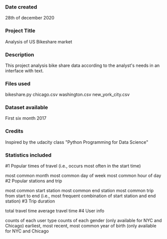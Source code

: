 ### Date created
28th of december 2020

### Project Title
Analysis of US Bikeshare market

### Description
This project analysis bike share data according to the analyst's needs in an interface with text.

### Files used
bikeshare.py
chicago.csv
washington.csv
new_york_city.csv

### Dataset available
First six month 2017

### Credits
Inspired by the udacity class "Python Programming for Data Science"

### Statistics included
#1 Popular times of travel (i.e., occurs most often in the start time)

most common month
most common day of week
most common hour of day
#2 Popular stations and trip

most common start station
most common end station
most common trip from start to end (i.e., most frequent combination of start station and end station)
#3 Trip duration

total travel time
average travel time
#4 User info

counts of each user type
counts of each gender (only available for NYC and Chicago)
earliest, most recent, most common year of birth (only available for NYC and Chicago
